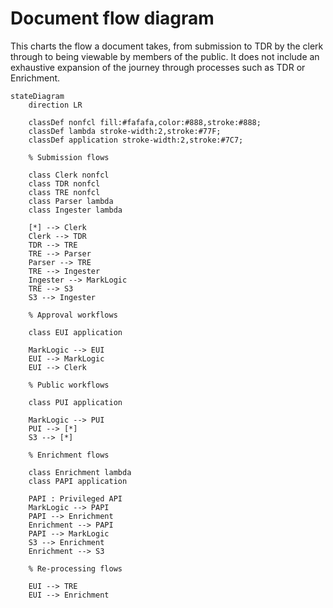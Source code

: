 # Document flow diagram

This charts the flow a document takes, from submission to TDR by the clerk through to being viewable by members of the public. It does not include an exhaustive expansion of the journey through processes such as TDR or Enrichment.

```mermaid
stateDiagram
    direction LR

    classDef nonfcl fill:#fafafa,color:#888,stroke:#888;
    classDef lambda stroke-width:2,stroke:#77F;
    classDef application stroke-width:2,stroke:#7C7;

    % Submission flows

    class Clerk nonfcl
    class TDR nonfcl
    class TRE nonfcl
    class Parser lambda
    class Ingester lambda

    [*] --> Clerk
    Clerk --> TDR
    TDR --> TRE
    TRE --> Parser
    Parser --> TRE
    TRE --> Ingester
    Ingester --> MarkLogic
    TRE --> S3
    S3 --> Ingester

    % Approval workflows

    class EUI application

    MarkLogic --> EUI
    EUI --> MarkLogic
    EUI --> Clerk

    % Public workflows

    class PUI application

    MarkLogic --> PUI
    PUI --> [*]
    S3 --> [*]

    % Enrichment flows

    class Enrichment lambda
    class PAPI application

    PAPI : Privileged API
    MarkLogic --> PAPI
    PAPI --> Enrichment
    Enrichment --> PAPI
    PAPI --> MarkLogic
    S3 --> Enrichment
    Enrichment --> S3

    % Re-processing flows

    EUI --> TRE
    EUI --> Enrichment
```
